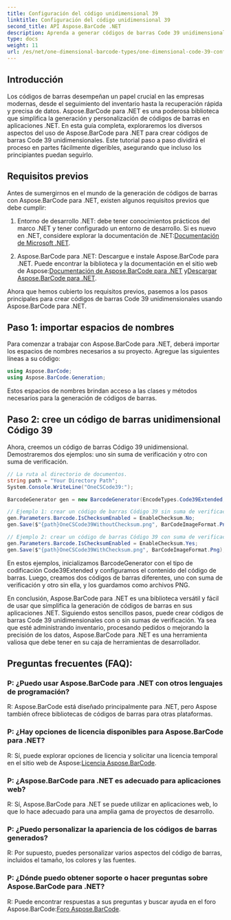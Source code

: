 ```yaml
---
title: Configuración del código unidimensional 39
linktitle: Configuración del código unidimensional 39
second_title: API Aspose.BarCode .NET
description: Aprenda a generar códigos de barras Code 39 unidimensionales en .NET con Aspose.BarCode. Guía paso a paso para desarrolladores.
type: docs
weight: 11
url: /es/net/one-dimensional-barcode-types/one-dimensional-code-39-configuration/
---
```


## Introducción

Los códigos de barras desempeñan un papel crucial en las empresas modernas, desde el seguimiento del inventario hasta la recuperación rápida y precisa de datos. Aspose.BarCode para .NET es una poderosa biblioteca que simplifica la generación y personalización de códigos de barras en aplicaciones .NET. En esta guía completa, exploraremos los diversos aspectos del uso de Aspose.BarCode para .NET para crear códigos de barras Code 39 unidimensionales. Este tutorial paso a paso dividirá el proceso en partes fácilmente digeribles, asegurando que incluso los principiantes puedan seguirlo.

## Requisitos previos

Antes de sumergirnos en el mundo de la generación de códigos de barras con Aspose.BarCode para .NET, existen algunos requisitos previos que debe cumplir:

1.  Entorno de desarrollo .NET: debe tener conocimientos prácticos del marco .NET y tener configurado un entorno de desarrollo. Si es nuevo en .NET, considere explorar la documentación de .NET:[Documentación de Microsoft .NET](https://docs.microsoft.com/en-us/dotnet/).

2. Aspose.BarCode para .NET: Descargue e instale Aspose.BarCode para .NET. Puede encontrar la biblioteca y la documentación en el sitio web de Aspose:[Documentación de Aspose.BarCode para .NET](https://reference.aspose.com/barcode/net/) y[Descargar Aspose.BarCode para .NET](https://releases.aspose.com/barcode/net/).

Ahora que hemos cubierto los requisitos previos, pasemos a los pasos principales para crear códigos de barras Code 39 unidimensionales usando Aspose.BarCode para .NET.

## Paso 1: importar espacios de nombres
Para comenzar a trabajar con Aspose.BarCode para .NET, deberá importar los espacios de nombres necesarios a su proyecto. Agregue las siguientes líneas a su código:

```csharp
using Aspose.BarCode;
using Aspose.BarCode.Generation;
```

Estos espacios de nombres brindan acceso a las clases y métodos necesarios para la generación de códigos de barras.

## Paso 2: cree un código de barras unidimensional Código 39

Ahora, creemos un código de barras Código 39 unidimensional. Demostraremos dos ejemplos: uno sin suma de verificación y otro con suma de verificación.

```csharp
// La ruta al directorio de documentos.
string path = "Your Directory Path";
System.Console.WriteLine("OneCSCode39:");

BarcodeGenerator gen = new BarcodeGenerator(EncodeTypes.Code39Extended, "CODE");

// Ejemplo 1: crear un código de barras Código 39 sin suma de verificación
gen.Parameters.Barcode.IsChecksumEnabled = EnableChecksum.No;
gen.Save($"{path}OneCSCode39WithoutChecksum.png", BarCodeImageFormat.Png);

// Ejemplo 2: crear un código de barras Código 39 con suma de verificación
gen.Parameters.Barcode.IsChecksumEnabled = EnableChecksum.Yes;
gen.Save($"{path}OneCSCode39WithChecksum.png", BarCodeImageFormat.Png);
```

En estos ejemplos, inicializamos BarcodeGenerator con el tipo de codificación Code39Extended y configuramos el contenido del código de barras. Luego, creamos dos códigos de barras diferentes, uno con suma de verificación y otro sin ella, y los guardamos como archivos PNG.

En conclusión, Aspose.BarCode para .NET es una biblioteca versátil y fácil de usar que simplifica la generación de códigos de barras en sus aplicaciones .NET. Siguiendo estos sencillos pasos, puede crear códigos de barras Code 39 unidimensionales con o sin sumas de verificación. Ya sea que esté administrando inventario, procesando pedidos o mejorando la precisión de los datos, Aspose.BarCode para .NET es una herramienta valiosa que debe tener en su caja de herramientas de desarrollador.

## Preguntas frecuentes (FAQ):

### P: ¿Puedo usar Aspose.BarCode para .NET con otros lenguajes de programación?
R: Aspose.BarCode está diseñado principalmente para .NET, pero Aspose también ofrece bibliotecas de códigos de barras para otras plataformas.

### P: ¿Hay opciones de licencia disponibles para Aspose.BarCode para .NET?
R: Sí, puede explorar opciones de licencia y solicitar una licencia temporal en el sitio web de Aspose:[Licencia Aspose.BarCode](https://purchase.aspose.com/temporary-license/).

### P: ¿Aspose.BarCode para .NET es adecuado para aplicaciones web?
R: Sí, Aspose.BarCode para .NET se puede utilizar en aplicaciones web, lo que lo hace adecuado para una amplia gama de proyectos de desarrollo.

### P: ¿Puedo personalizar la apariencia de los códigos de barras generados?
R: Por supuesto, puedes personalizar varios aspectos del código de barras, incluidos el tamaño, los colores y las fuentes.

### P: ¿Dónde puedo obtener soporte o hacer preguntas sobre Aspose.BarCode para .NET?
 R: Puede encontrar respuestas a sus preguntas y buscar ayuda en el foro Aspose.BarCode:[Foro Aspose.BarCode](https://forum.aspose.com/c/barcode/13).